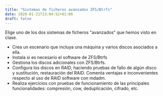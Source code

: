 ```yaml
---
title: "Sistemas de ficheros avanzados ZFS/Btrfs"
date: 2020-01-21T23:04:52+01:00
draft: false
---
```


Elige uno de los dos sistemas de ficheros "avanzados" que hemos visto en clase.

- Crea un escenario que incluya una máquina y varios discos asociados a ella.
- Instala si es necesario el software de ZFS/Btrfs
- Gestiona los discos adicionales con ZFS/Btrfs.
- Configura los discos en RAID, haciendo pruebas de fallo de algún disco y sustitución, restauración del RAID. Comenta ventajas e inconvenientes respecto al uso de RAID software con mdadm.
- Realiza ejercicios con pruebas de funcionamiento de las principales funcionalidades: compresión, cow, deduplicación, cifrado, etc.


